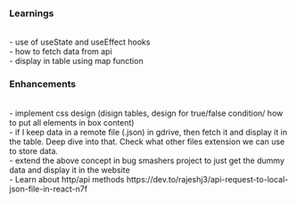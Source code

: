 <h3>Learnings</h3> <br/>
- use of useState and useEffect hooks <br/>
- how to fetch data from api <br/>
- display in table using map function <br/>

<h3>Enhancements</h3> <br/>
- implement css design (disign tables, design for true/false condition/ how to put all elements in box content) <br/>
- if I keep data in a remote file (.json) in gdrive, then fetch it and display it in the table. Deep dive into that. Check what other files extension we can use to store data. <br/>
- extend the above concept in bug smashers project to just get the dummy data and display it in the website <br/>
- Learn about http/api methods https://dev.to/rajeshj3/api-request-to-local-json-file-in-react-n7f<br/>
